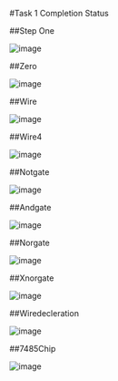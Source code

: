 #Task 1 Completion Status

##Step One

![image](https://github.com/user-attachments/assets/6260194d-e995-46c1-b676-83e46dbbb259)

##Zero

![image](https://github.com/user-attachments/assets/948ad921-b3cc-4801-b112-ba6fa85f9880)

##Wire

![image](https://github.com/user-attachments/assets/f6377a0e-4d83-4049-999d-a2398ef5f018)

##Wire4

![image](https://github.com/user-attachments/assets/675de1ff-b797-44c1-b8ed-918140cc3768)

##Notgate

![image](https://github.com/user-attachments/assets/f36a0af4-2883-4a30-8078-347669eb77eb)

##Andgate

![image](https://github.com/user-attachments/assets/d7949b2d-6621-456e-9cfa-07492579ea88)

##Norgate

![image](https://github.com/user-attachments/assets/7a92caab-1bd7-4786-a906-33119df922ec)

##Xnorgate

![image](https://github.com/user-attachments/assets/9474a5e9-2243-4c5c-8449-554df2618d9c)

##Wiredecleration

![image](https://github.com/user-attachments/assets/7397e95e-a17d-4715-ace6-d3caa181027e)

##7485Chip

![image](https://github.com/user-attachments/assets/bdff1abd-c8b3-4240-8043-4c063d834f32)

